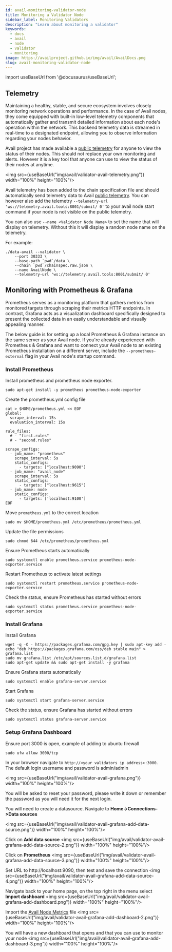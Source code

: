 ```yaml
---
id: avail-monitoring-validator-node
title: Monitoring a Validator Node
sidebar_label: Monitoring Validators
description: "Learn about monitoring a validator"
keywords:
  - docs
  - avail
  - node
  - validator
  - monitoring
image: https://availproject.github.io/img/avail/AvailDocs.png
slug: avail-monitoring-validator-node
---
```

import useBaseUrl from '@docusaurus/useBaseUrl';

## Telemetry

Maintaining a healthy, stable, and secure ecosystem involves closely monitoring network operations and performance. In the case of Avail nodes, they come equipped with built-in low-level 
telemetry components that automatically gather and transmit detailed information about each node's operation within the network. This backend telemetry data is streamed in real-time to a 
designated endpoint, allowing you to observe information regarding your nodes behavior.

Avail project has made available a [public telemetry](http://telemetry.avail.tools/) for anyone to view the status of their nodes. This should not replace your own monitoring and alerts. However it is a key tool that anyone can use to view the status
of their nodes at anytime.

 <img src={useBaseUrl("img/avail/validator-avail-telemetry.png")} width="100%" height="100%"/>


Avail telemetry has been added to the chain specification file and should automatically send telemetry data to Avail [public telemetry](http://telemetry.avail.tools/). You can however also 
add the telemetry `--telemetry-url 'ws://telemetry.avail.tools:8001/submit/ 0'` to your avail node start command if your node is not visible on the public telemetry.

You can also use `--name <Validator Node Name>` to set the name that will display on telemetry. Without this it will display a random node name on the telemetry.

For example:

```
./data-avail --validator \
    --port 30333 \
    --base-path `pwd`/data \
    --chain `pwd`/chainspec.raw.json \
    --name AvailNode \
    --telemetry-url 'ws://telemetry.avail.tools:8001/submit/ 0' 
```

## Monitoring with Prometheus & Grafana

Prometheus serves as a monitoring platform that gathers metrics from monitored targets through scraping their metrics HTTP endpoints. In contrast, Grafana acts as a visualization dashboard specifically designed to present the collected data in an easily understandable and visually appealing manner.

The below guide is for setting up a local Prometheus & Grafana instance on the same server as your Avail node. If you're already experienced with Prometheus & Grafana and want to connect your Avail node to an existing Prometheus installation on a different server, include the `--prometheus-external` flag in your Avail node's startup command.

### Install Prometheus

Install prometheus and prometheus node exporter.
```
sudo apt-get install -y prometheus prometheus-node-exporter
``` 

Create the prometheus.yml config file
```
cat > $HOME/prometheus.yml << EOF
global:
  scrape_interval: 15s
  evaluation_interval: 15s

rule_files:
  # - "first.rules"
  # - "second.rules"

scrape_configs:
  - job_name: "prometheus"
    scrape_interval: 5s
    static_configs:
      - targets: ["localhost:9090"]
  - job_name: "avail_node"
    scrape_interval: 5s
    static_configs:
      - targets: ["localhost:9615"]
  - job_name: node
    static_configs:
      - targets: ['localhost:9100']
EOF
```

Move `prometheus.yml` to the correct location
```
sudo mv $HOME/prometheus.yml /etc/prometheus/prometheus.yml
```

Update the file permissions
```
sudo chmod 644 /etc/prometheus/prometheus.yml
```

Ensure Prometheus starts automatically
```
sudo systemctl enable prometheus.service prometheus-node-exporter.service
```

Restart Prometheus to activate latest settings
```
sudo systemctl restart prometheus.service prometheus-node-exporter.service
```

Check the status, ensure Prometheus has started without errors
```
sudo systemctl status prometheus.service prometheus-node-exporter.service
```


### Install Grafana

Install Grafana
```
wget -q -O - https://packages.grafana.com/gpg.key | sudo apt-key add -
echo "deb https://packages.grafana.com/oss/deb stable main" > grafana.list
sudo mv grafana.list /etc/apt/sources.list.d/grafana.list
sudo apt-get update && sudo apt-get install -y grafana
```

Ensure Grafana starts automatically
```
sudo systemctl enable grafana-server.service 
```

Start Grafana
```
sudo systemctl start grafana-server.service 
```

Check the status, ensure Grafana has started without errors
```
sudo systemctl status grafana-server.service 
```

### Setup Grafana Dashboard

Ensure port 3000 is open, example of adding to ubuntu firewall
```
sudo ufw allow 3000/tcp
```

In your browser navigate to `http://<your validators ip address>:3000`. The default login username and password is admin/admin

 <img src={useBaseUrl("img/avail/validator-avail-grafana.png")} width="100%" height="100%"/>

You will be asked to reset your password, please write it down or remember the password as you will need it for the next login.

You will need to create a datasource. Navigate to **Home->Connections->Data sources**

 <img src={useBaseUrl("img/avail/validator-avail-grafana-add-data-source.png")} width="100%" height="100%"/>


Click on **Add data source**
 <img src={useBaseUrl("img/avail/validator-avail-grafana-add-data-source-2.png")} width="100%" height="100%"/>

Click on **Prometheus**
 <img src={useBaseUrl("img/avail/validator-avail-grafana-add-data-source-3.png")} width="100%" height="100%"/>

Set URL to http://localhost:9090, then test and save the connection
 <img src={useBaseUrl("img/avail/validator-avail-grafana-add-data-source-4.png")} width="100%" height="100%"/>

Navigate back to your home page, on the top right in the menu select **Import dashboard**
 <img src={useBaseUrl("img/avail/validator-avail-grafana-add-dashboard.png")} width="100%" height="100%"/>

Import the [Avail Node Metrics](https://raw.githubusercontent.com/staking4all/availproject.github.io-staking4all/main/static/grafana/Avail-Node-Metrics.json) file
 <img src={useBaseUrl("img/avail/validator-avail-grafana-add-dashboard-2.png")} width="100%" height="100%"/>

You will have a new dashboard that opens and that you can use to monitor your node
 <img src={useBaseUrl("img/avail/validator-avail-grafana-add-dashboard-3.png")} width="100%" height="100%"/>

